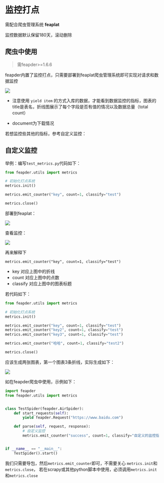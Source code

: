 # 监控打点

需配合爬虫管理系统 **feaplat**

监控数据默认保留180天，滚动删除

## 爬虫中使用

> 需feapder>=1.6.6

feapder内置了监控打点，只需要部署到feaplat爬虫管理系统即可实现对请求和数据监控

![](http://markdown-media.oss-cn-beijing.aliyuncs.com/2021/09/13/16315073567832.jpg)

- 注意使用 `yield item` 的方式入库的数据，才能看到数据监控的指标，图表的title是表名，折线图展示了每个字段是否有值的情况以及数据总量（total count）

- document为下载情况

若想监控些其他的指标，参考自定义监控：


## 自定义监控

举例：编写`test_metrics.py`代码如下：

```python
from feapder.utils import metrics

# 初始化打点系统
metrics.init()

metrics.emit_counter("key", count=1, classify="test")

metrics.close()
```

部署到feaplat：

![](http://markdown-media.oss-cn-beijing.aliyuncs.com/2021/09/13/16315065474223.jpg)

查看监控：

![](http://markdown-media.oss-cn-beijing.aliyuncs.com/2021/09/13/16315067391666.jpg)

再来解释下
```
metrics.emit_counter("key", count=1, classify="test")
```
- key 对应上图中的折线
- count 对应上图中的点数
- classify 对应上图中的图表标题

若代码如下：
```python
from feapder.utils import metrics

# 初始化打点系统
metrics.init()

metrics.emit_counter("key", count=1, classify="test")
metrics.emit_counter("key2", count=1, classify="test")
metrics.emit_counter("key3", count=1, classify="test")

metrics.emit_counter("哈哈", count=1, classify="test2")

metrics.close()
```

应该生成两张图表，第一个图表3条折线，实际生成如下：

![](http://markdown-media.oss-cn-beijing.aliyuncs.com/2021/09/13/16315071385604.jpg)


如在feapder爬虫中使用，示例如下：

```python
import feapder
from feapder.utils import metrics


class TestSpider(feapder.AirSpider):
    def start_requests(self):
        yield feapder.Request("https://www.baidu.com")

    def parse(self, request, response):
        # 自定义监控
        metrics.emit_counter("success", count=1, classify="自定义的监控指标")


if __name__ == "__main__":
    TestSpider().start()
```

我们只需要导包，然后`metrics.emit_counter`即可，不需要关心 `metrics.init`和`metrics.close`， 若在scrapy或其他python脚本中使用，必须调用`metrics.init`和`metrics.close`
